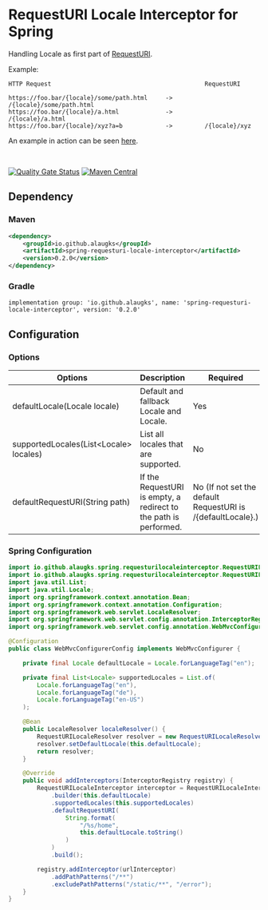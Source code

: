 # RequestURI Locale Interceptor for Spring

Handling Locale as first part of [RequestURI](https://jakarta.ee/specifications/servlet/6.0/apidocs/jakarta.servlet/jakarta/servlet/http/httpservletrequest#getRequestURI()). 

Example:

```
HTTP Request                                           RequestURI

https://foo.bar/{locale}/some/path.html     ->         /{locale}/some/path.html
https://foo.bar/{locale}/a.html             ->         /{locale}/a.html
https://foo.bar/{locale}/xyz?a=b            ->         /{locale}/xyz
```

An example in action can be seen [here](https://spring-boot-xliff-example.alaugks.dev/).


<br>

[![Quality Gate Status](https://sonarcloud.io/api/project_badges/measure?project=alaugks_spring-url-path-locale-interceptor&metric=alert_status)](https://sonarcloud.io/summary/overall?id=alaugks_spring-url-path-locale-interceptor) [![Maven Central](https://img.shields.io/maven-central/v/io.github.alaugks/spring-requesturi-locale-interceptor.svg?label=Maven%20Central)](https://central.sonatype.com/artifact/io.github.alaugks/spring-requesturi-locale-interceptor/0.2.0)

## Dependency

### Maven

```xml
<dependency>
    <groupId>io.github.alaugks</groupId>
    <artifactId>spring-requesturi-locale-interceptor</artifactId>
    <version>0.2.0</version>
</dependency>
```

### Gradle

```
implementation group: 'io.github.alaugks', name: 'spring-requesturi-locale-interceptor', version: '0.2.0'
```



## Configuration

### Options

<table>
<thead>
    <tr>
        <th>Options</th>
        <th>Description</th>
        <th>Required</th>
    </tr>
</thead>
<tbody>
    <tr>
        <td>
            defaultLocale(Locale locale)
        </td>
        <td>
            Default and fallback Locale and Locale.
        </td>
        <td>
            Yes
        </td>
    </tr>
    <tr>
        <td>
            supportedLocales(List&lt;Locale&gt; locales)
        </td>
        <td>
            List all locales that are supported.
        </td>
        <td>
            No
        </td>
    </tr>
    <tr>
        <td>
            defaultRequestURI(String path)
        </td>
        <td>
            If the RequestURI is empty, a redirect to the path is performed.
        </td>
        <td>
            No (If not set the default RequestURI is /{defaultLocale}.)
        </td>
    </tr>
</tbody>
</table>

### Spring Configuration

```java
import io.github.alaugks.spring.requesturilocaleinterceptor.RequestURILocaleInterceptor;
import io.github.alaugks.spring.requesturilocaleinterceptor.RequestURILocaleResolver;
import java.util.List;
import java.util.Locale;
import org.springframework.context.annotation.Bean;
import org.springframework.context.annotation.Configuration;
import org.springframework.web.servlet.LocaleResolver;
import org.springframework.web.servlet.config.annotation.InterceptorRegistry;
import org.springframework.web.servlet.config.annotation.WebMvcConfigurer;

@Configuration
public class WebMvcConfigurerConfig implements WebMvcConfigurer {

    private final Locale defaultLocale = Locale.forLanguageTag("en");

    private final List<Locale> supportedLocales = List.of(
        Locale.forLanguageTag("en"),
        Locale.forLanguageTag("de"),
        Locale.forLanguageTag("en-US")
    );

    @Bean
    public LocaleResolver localeResolver() {
        RequestURILocaleResolver resolver = new RequestURILocaleResolver();
        resolver.setDefaultLocale(this.defaultLocale);
        return resolver;
    }

    @Override
    public void addInterceptors(InterceptorRegistry registry) {
        RequestURILocaleInterceptor interceptor = RequestURILocaleInterceptor
            .builder(this.defaultLocale)
            .supportedLocales(this.supportedLocales)
            .defaultRequestURI(
                String.format(
                    "/%s/home",
                    this.defaultLocale.toString()
                )
            )
            .build();

        registry.addInterceptor(urlInterceptor)
            .addPathPatterns("/**")
            .excludePathPatterns("/static/**", "/error");
    }
}
```

